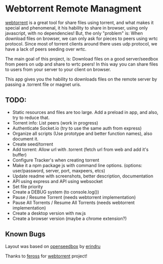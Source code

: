# Webtorrent Remote Managment

[webtorrent](https://github.com/feross/webtorrent) is a great tool for share files using torrent, and what makes it special and phenomenal, it his hability to share in browser, using only javascript, with no dependencies!
But, the only "problem" is: When download files on browser, we can only ask for pieces to peers using wrtc protocol.
Since most of torrent clients around there uses udp protocol, we have a lack of peers seeding over wrtc.

The main goal of this project, is: Download files on a good server/seedbox from peers on udp and share to wrtc peers!
In this way you can share files to users from your server to your client on browser.

This app gives you the hability to downloads files on the remote server by passing a .torrent file or magnet uris.


TODO:
-------------
* Static resources and files are too large. Add a preload in app, and also, try to reduce that.
* Torrent info: List peers (work in progress)
* Authenticate Socket.io (try to use the same auth from express)
* Organize all scripts (Use prototype and better function names), also document it.
* Create seed/torrent
* Add torrent: Allow url with .torrent (fetch url from web and add it's buffer)
* Configure Tracker's when creating torrent
* Make it a npm package js with command line options. (options: user/password, server, port, maxpeers, etcs)
* Update readme with screenshots, better description, documentation
* API using express and API using websocket
* Set file priority
* Create a DEBUG system (to console.log())
* Pause / Resume Torrent (needs webtorrent implementation)
* Pause All Torrents / Resume All Torrents (needs webtorrent implementation)
* Create a desktop version with nw.js
* Create a browser version (maybe a chrome extension?)

Known Bugs
-------------

Layout was based on [openseedbox](https://github.com/erindru/openseedbox/) by [erindru](https://github.com/erindru)

Thanks to [feross](https://github.com/feross) for [webtorrent](https://github.com/feross/webtorrent) project!